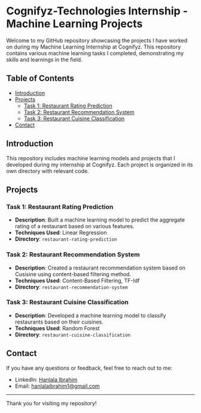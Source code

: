 # Cognifyz-Technologies Internship - Machine Learning Projects

Welcome to my GitHub repository showcasing the projects I have worked on during my Machine Learning Internship at Cognifyz. This repository contains various machine learning tasks I completed, demonstrating my skills and learnings in the field.

## Table of Contents

- [Introduction](#introduction)
- [Projects](#projects)
  - [Task 1: Restaurant Rating Prediction](#task-1-restaurant-rating-prediction)
  - [Task 2: Restaurant Recommendation System](#task-2-restaurant-recommendation-system)
  - [Task 3: Restaurant Cuisine Classification](#task-3-restaurant-cuisine-classification)
- [Contact](#contact)

## Introduction

This repository includes machine learning models and projects that I developed during my internship at Cognifyz. Each project is organized in its own directory with relevant code.

## Projects

### Task 1: Restaurant Rating Prediction

- **Description**: Built a machine learning model to predict the aggregate rating of a restaurant based on various features.
- **Techniques Used**: Linear Regression
- **Directory**: `restaurant-rating-prediction`

### Task 2: Restaurant Recommendation System

- **Description**: Created a restaurant recommendation system based on Cusisine using content-based filtering method.
- **Techniques Used**: Content-Based Filtering, TF-Idf
- **Directory**: `restaurant-recommendation-system`

### Task 3: Restaurant Cuisine Classification

- **Description**: Developed a machine learning model to classify restaurants based on their cuisines.
- **Techniques Used**: Random Forest
- **Directory**: `restaurant-cuisine-classification`

## Contact

If you have any questions or feedback, feel free to reach out to me:

- LinkedIn: [Hanlala Ibrahim](https://www.linkedin.com/in/hanlala-ibrahim/)
- Email: hanlalaibrahim1@gmail.com

---

Thank you for visiting my repository!
